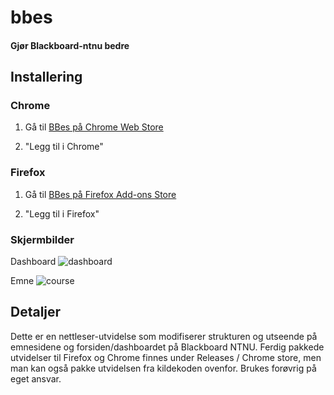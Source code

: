 # bbes
#### Gjør Blackboard-ntnu bedre

## Installering

### Chrome

1. Gå til [BBes på Chrome Web Store](https://chrome.google.com/webstore/detail/bb-enhancement-suite/akgejjkciphabaknefoloigfdhghdppm)

2. "Legg til i Chrome"

### Firefox

1. Gå til [BBes på Firefox Add-ons Store](https://addons.mozilla.org/firefox/addon/bbes/)

2. "Legg til i Firefox"

### Skjermbilder

Dashboard
![dashboard](https://user-images.githubusercontent.com/9072087/32926993-87bf8f34-cb4a-11e7-9b52-937d744cabe8.png)

Emne
![course](https://user-images.githubusercontent.com/9072087/32926997-8ddc0f96-cb4a-11e7-8aed-b42f0aafa3a5.png)

## Detaljer

Dette er en nettleser-utvidelse som modifiserer strukturen og utseende på emnesidene og forsiden/dashboardet på Blackboard NTNU. Ferdig pakkede utvidelser til Firefox og Chrome finnes under Releases / Chrome store, men man kan også pakke utvidelsen fra kildekoden ovenfor.
Brukes forøvrig på eget ansvar.

